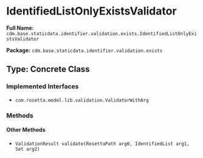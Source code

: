 # IdentifiedListOnlyExistsValidator

**Full Name:** `cdm.base.staticdata.identifier.validation.exists.IdentifiedListOnlyExistsValidator`

**Package:** `cdm.base.staticdata.identifier.validation.exists`

## Type: Concrete Class

### Implemented Interfaces

- `com.rosetta.model.lib.validation.ValidatorWithArg`

### Methods

#### Other Methods

- `ValidationResult validate(RosettaPath arg0, IdentifiedList arg1, Set arg2)`

